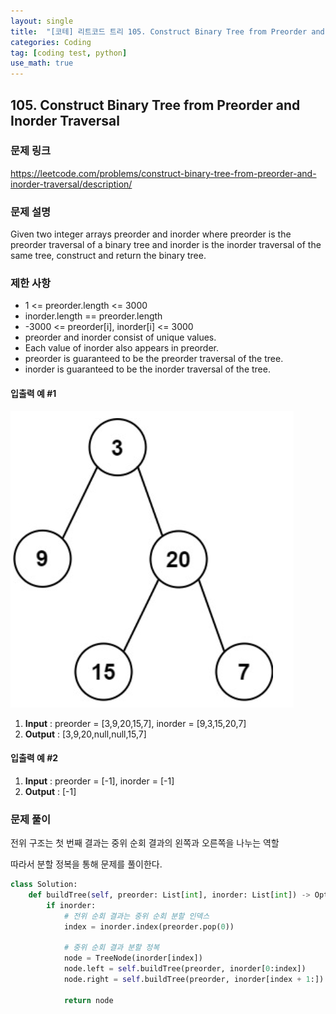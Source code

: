 ```yaml
---
layout: single
title:  "[코테] 리트코드 트리 105. Construct Binary Tree from Preorder and Inorder Traversal"
categories: Coding
tag: [coding test, python]
use_math: true
---
```


## 105. Construct Binary Tree from Preorder and Inorder Traversal
### 문제 링크
<https://leetcode.com/problems/construct-binary-tree-from-preorder-and-inorder-traversal/description/>

### 문제 설명
Given two integer arrays preorder and inorder where preorder is the preorder traversal of a binary tree and inorder is the inorder traversal of the same tree, construct and return the binary tree.

### 제한 사항
- 1 <= preorder.length <= 3000
- inorder.length == preorder.length
- -3000 <= preorder[i], inorder[i] <= 3000
- preorder and inorder consist of unique values.
- Each value of inorder also appears in preorder.
- preorder is guaranteed to be the preorder traversal of the tree.
- inorder is guaranteed to be the inorder traversal of the tree.

#### 입출력 예 #1 
![그림1](/images/20240422_1.png)
1. **Input** : preorder = [3,9,20,15,7], inorder = [9,3,15,20,7]
2. **Output** : [3,9,20,null,null,15,7]

#### 입출력 예 #2
1. **Input** : preorder = [-1], inorder = [-1]
2. **Output** : [-1]

### 문제 풀이
전위 구조는 첫 번째 결과는 중위 순회 결과의 왼쪽과 오른쪽을 나누는 역할

따라서 분할 정복을 통해 문제를 풀이한다.


```python
class Solution:
    def buildTree(self, preorder: List[int], inorder: List[int]) -> Optional[TreeNode]:
        if inorder:
            # 전위 순회 결과는 중위 순회 분할 인덱스
            index = inorder.index(preorder.pop(0))

            # 중위 순회 결과 분할 정복
            node = TreeNode(inorder[index])
            node.left = self.buildTree(preorder, inorder[0:index])
            node.right = self.buildTree(preorder, inorder[index + 1:])

            return node
```
